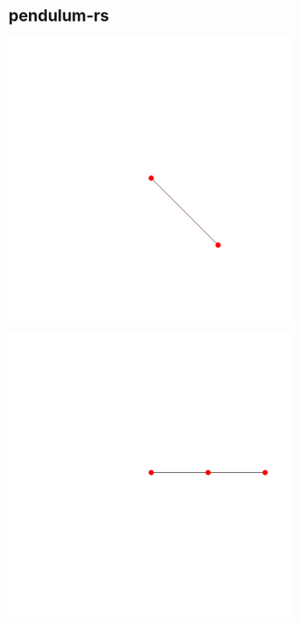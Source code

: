# pendulum-rs


![single](https://raw.githubusercontent.com/neka-nat/pendulum-rs/master/results/animation_single.gif)


![double](https://raw.githubusercontent.com/neka-nat/pendulum-rs/master/results/animation_double.gif)
